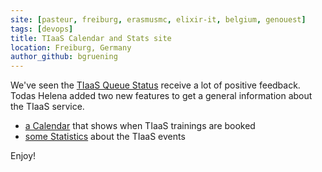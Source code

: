 ```yaml
---
site: [pasteur, freiburg, erasmusmc, elixir-it, belgium, genouest]
tags: [devops]
title: TIaaS Calendar and Stats site
location: Freiburg, Germany
author_github: bgruening
---
```


We've seen the [TIaaS Queue Status](https://galaxyproject.eu/tiaas) receive a lot of positive feedback.
Todas Helena added two new features to get a general information about the TIaaS service.

- [a Calendar](https://usegalaxy.eu/tiaas/calendar/) that shows when TIaaS trainings are booked
- [some Statistics](https://usegalaxy.eu/tiaas/stats/) about the TIaaS events

Enjoy!

